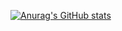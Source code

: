 [![Anurag's GitHub stats](https://github-readme-stats.vercel.app/api?username=Pedro)](https://github.com/testepedromendonca)
